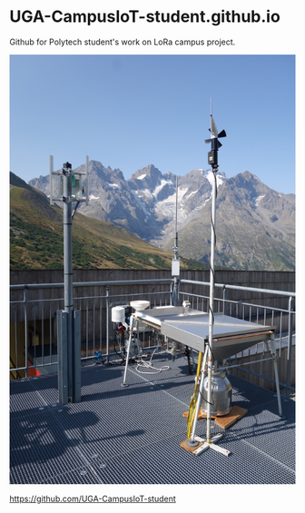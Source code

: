 # UGA-CampusIoT-student.github.io
Github for Polytech student's work on LoRa campus project.

<p align="center">
<img src="station-kerlink-lautaret-small.jpg">
</p>

https://github.com/UGA-CampusIoT-student
